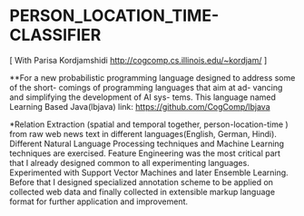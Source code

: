 # PERSON_LOCATION_TIME-CLASSIFIER
 
 [ With Parisa Kordjamshidi
 http://cogcomp.cs.illinois.edu/~kordjam/ ]
 
 **For a new probabilistic programming
language  designed  to  address  some  of  the  short-
comings of programming languages that aim at ad-
vancing and simplifying the development of AI sys-
tems. This language named Learning Based Java(lbjava) link: https://github.com/CogComp/lbjava

 
 *Relation Extraction (spatial and temporal together, person-location-time ) from raw web news text in different languages(English, German, Hindi). Different Natural Language Processing techniques and Machine Learning techniques are exercised. Feature Engineering was the most critical part that I already designed common to all experimenting languages. Experimented with Support Vector Machines and later Ensemble Learning. Before that I designed specialized annotation scheme to be applied on collected web data and finally collected in extensible markup language format for further application and improvement. 
